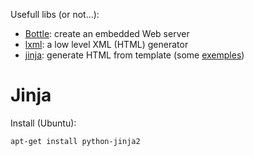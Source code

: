 Usefull libs (or not...):

* [Bottle](http://bottlepy.org/docs/dev/): create an embedded Web server
* [lxml](http://lxml.de/lxmlhtml.html): a low level XML (HTML) generator
* [jinja](http://jinja.pocoo.org/docs/): generate HTML from template (some [exemples](https://github.com/mitsuhiko/jinja2/tree/master/examples))

# Jinja

Install (Ubuntu):

`apt-get install python-jinja2`
